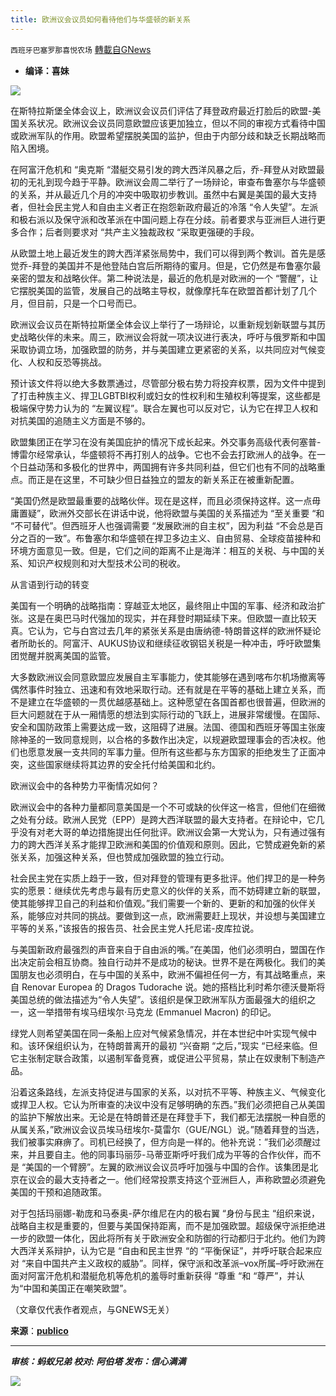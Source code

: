 ```yaml
---
title: 欧洲议会议员如何看待他们与华盛顿的新关系
---
```

`西班牙巴塞罗那喜悦农场` [轉載自GNews](https://gnews.org/zh-hans/1580775/)

- **编译：喜妹**


![](https://assets.gnews.org/wp-content/uploads/2021/10/tempsnip268.png)

在斯特拉斯堡全体会议上，欧洲议会议员们评估了拜登政府最近打脸后的欧盟-美国关系状况。欧洲议会议员同意欧盟应该更加独立，但以不同的审视方式看待中国或欧洲军队的作用。欧盟希望摆脱美国的监护，但由于内部分歧和缺乏长期战略而陷入困境。

在阿富汗危机和 “奥克斯 “潜艇交易引发的跨大西洋风暴之后，乔-拜登从对欧盟最初的无礼到现今趋于平静。欧洲议会周二举行了一场辩论，审查布鲁塞尔与华盛顿的关系，并从最近几个月的冲突中吸取初步教训。虽然中右翼是美国的最大支持者，但社会民主党人和自由主义者正在抱怨新政府最近的冷落 “令人失望”。左派和极右派以及保守派和改革派在中国问题上存在分歧。前者要求与亚洲巨人进行更多合作；后者则要求对 “共产主义独裁政权 “采取更强硬的手段。

从欧盟土地上最近发生的跨大西洋紧张局势中，我们可以得到两个教训。首先是感觉乔-拜登的美国并不是他登陆白宫后所期待的蜜月。但是，它仍然是布鲁塞尔最亲密的盟友和战略伙伴。第二种说法是，最近的危机是对欧洲的一个 “警醒”，让它摆脱美国的监管，发展自己的战略主导权，就像摩托车在欧盟首都计划了几个月，但目前，只是一个口号而已。

欧洲议会议员在斯特拉斯堡全体会议上举行了一场辩论，以重新规划新联盟与其历史战略伙伴的未来。周三，欧洲议会将就一项决议进行表决，呼吁与俄罗斯和中国采取协调立场，加强欧盟的防务，并与美国建立更紧密的关系，以共同应对气候变化、人权和反恐等挑战。

预计该文件将以绝大多数票通过，尽管部分极右势力将投弃权票，因为文件中提到了打击种族主义、捍卫LGBTBI权利或妇女的性权利和生殖权利等提案，这些都是极端保守势力认为的 “左翼议程”。联合左翼也可以反对它，认为它在捍卫人权和对抗美国的追随主义方面是不够的。

欧盟集团正在学习在没有美国庇护的情况下成长起来。外交事务高级代表何塞普-博雷尔经常承认，华盛顿将不再打别人的战争。它也不会去打欧洲人的战争。在一个日益动荡和多极化的世界中，两国拥有许多共同利益，但它们也有不同的战略重点。而正是在这里，不可缺少但日益独立的盟友的新关系正在被重新配置。

“美国仍然是欧盟最重要的战略伙伴。现在是这样，而且必须保持这样。这一点毋庸置疑”，欧洲外交部长在讲话中说，他将欧盟与美国的关系描述为 “至关重要 “和 “不可替代”。但西班牙人也强调需要 “发展欧洲的自主权”，因为利益 “不会总是百分之百的一致”。布鲁塞尔和华盛顿在捍卫多边主义、自由贸易、全球疫苗接种和环境方面意见一致。但是，它们之间的距离不止是海洋：相互的关税、与中国的关系、知识产权规则和对大型技术公司的税收。

从言语到行动的转变

美国有一个明确的战略指南：穿越亚太地区，最终阻止中国的军事、经济和政治扩张。这是在奥巴马时代强加的现实，并在拜登时期延续下来。但欧盟一直比较天真。它认为，它与白宫过去几年的紧张关系是由唐纳德-特朗普这样的欧洲怀疑论者所助长的。阿富汗、AUKUS协议和继续征收钢铝关税是一种冲击，呼吁欧盟集团觉醒并脱离美国的监管。

大多数欧洲议会同意欧盟应发展自主军事能力，使其能够在遇到喀布尔机场撤离等偶然事件时独立、迅速和有效地采取行动。还有就是在平等的基础上建立关系，而不是建立在华盛顿的一贯优越感基础上。这种愿望在各国首都也很普遍，但欧洲的巨大问题就在于从一厢情愿的想法到实际行动的飞跃上，进展非常缓慢。在国际、安全和国防政策上需要达成一致，这阻碍了进展。法国、德国和西班牙等国主张废除神圣的一致同意规则，以合格的多数作出决定，以规避欧盟理事会的否决权。他们也愿意发展一支共同的军事力量。但所有这些都与东方国家的拒绝发生了正面冲突，这些国家继续将其边界的安全托付给美国和北约。

欧洲议会中的各种势力平衡情况如何？

欧洲议会中的各种力量都同意美国是一个不可或缺的伙伴这一格言，但他们在细微之处有分歧。欧洲人民党（EPP）是跨大西洋联盟的最大支持者。在辩论中，它几乎没有对老大哥的单边措施提出任何批评。欧洲议会第一大党认为，只有通过强有力的跨大西洋关系才能捍卫欧洲和美国的价值观和原则。因此，它赞成避免新的紧张关系，加强这种关系，但也赞成加强欧盟的独立行动。

社会民主党在实质上趋于一致，但对拜登的管理有更多批评。他们捍卫的是一种务实的愿景：继续优先考虑与最有历史意义的伙伴的关系，而不妨碍建立新的联盟，使其能够捍卫自己的利益和价值观。”我们需要一个新的、更新的和加强的伙伴关系，能够应对共同的挑战。要做到这一点，欧洲需要赶上现状，并设想与美国建立平等的关系，”该报告的报告员、社会民主党人托尼诺-皮库拉说。

与美国新政府最强烈的声音来自于自由派的嘴。”在美国，他们必须明白，盟国在作出决定前会相互协商。独自行动并不是成功的秘诀。世界不是在两极化。我们的美国朋友也必须明白，在与中国的关系中，欧洲不偏袒任何一方，有其战略重点，来自 Renovar Europea 的 Dragos Tudorache 说。她的搭档比利时希尔德沃曼斯将美国总统的做法描述为“令人失望”。该组织是保卫欧洲军队方面最强大的组织之一，这一举措带有埃马纽埃尔·马克龙 (Emmanuel Macron) 的印记。

绿党人则希望美国在同一条船上应对气候紧急情况，并在本世纪中叶实现气候中和。该环保组织认为，在特朗普离开的最初 “兴奋期 “之后，”现实 “已经来临。但它主张制定联合政策，以遏制军备竞赛，或促进公平贸易，禁止在奴隶制下制造产品。

沿着这条路线，左派支持促进与国家的关系，以对抗不平等、种族主义、气候变化或捍卫人权。它认为所审查的决议中没有足够明确的东西。”我们必须把自己从美国的监护下解放出来。无论是在特朗普还是在拜登手下，我们都无法摆脱一种自愿的从属关系，”欧洲议会议员埃马纽埃尔-莫雷尔（GUE/NGL）说。”随着拜登的当选，我们被事实麻痹了。司机已经换了，但方向是一样的。他补充说：”我们必须醒过来，并且要自主。他的同事玛丽莎-马蒂亚斯呼吁我们成为平等的合作伙伴，而不是 “美国的一个臂膀”。左翼的欧洲议会议员呼吁加强与中国的合作。该集团是北京在议会的最大支持者之一。他们经常投票支持这个亚洲巨人，声称欧盟必须避免美国的干预和追随政策。

对于包括玛丽娜-勒庞和马泰奥-萨尔维尼在内的极右翼 “身份与民主 “组织来说，战略自主权是重要的，但要与美国保持距离，而不是加强欧盟。超级保守派拒绝进一步的欧盟一体化，因此将所有关于欧洲安全和防御的行动都归于北约。他们为跨大西洋关系辩护，认为它是 “自由和民主世界 “的 “平衡保证”，并呼吁联合起来应对 “来自中国共产主义政权的威胁”。同样，保守派和改革派–vox所属–呼吁欧洲在面对阿富汗危机和潜艇危机等危机的羞辱时重新获得 “尊重 “和 “尊严”，并认为“中国和美国正在嘲笑欧盟”。

（文章仅代表作者观点，与GNEWS无关）

**来源**：**[publico](https://www.publico.es/internacional/unidad-desligarse-eeuu-fricciones-china-contempla-eurocamara-nueva-relacion-washington.html)**

* * *

***审核：蚂蚁兄弟
校对:   阿伯塔
发布：信心满满***

![](https://assets.gnews.org/wp-content/uploads/2021/10/tempsnip190.png)
